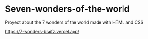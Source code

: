# Seven-wonders-of-the-world
Proyect about the 7 wonders of the world made with HTML and CSS

https://7-wonders-braifz.vercel.app/
